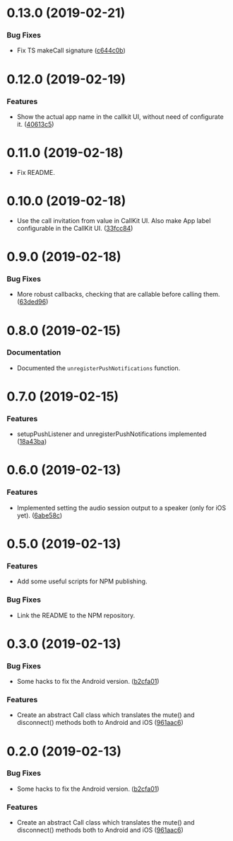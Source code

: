 <a name="0.13.0"></a>
# 0.13.0 (2019-02-21)


### Bug Fixes

* Fix TS makeCall signature ([c644c0b](https://github.com/msaelices/nativescript-twilio/commit/c644c0b))



<a name="0.12.0"></a>
# 0.12.0 (2019-02-19)


### Features

* Show the actual app name in the callkit UI, without need of configurate it. ([40613c5](https://github.com/msaelices/nativescript-twilio/commit/40613c5))



<a name="0.11.0"></a>
# 0.11.0 (2019-02-18)


* Fix README.


<a name="0.10.0"></a>
# 0.10.0 (2019-02-18)


* Use the call invitation from value in CallKit UI. Also make App label configurable in the CallKit UI. ([33fcc84](https://github.com/msaelices/nativescript-twilio/commit/33fcc84))



<a name="0.9.0"></a>
# 0.9.0 (2019-02-18)


### Bug Fixes

* More robust callbacks, checking that are callable before calling them. ([63ded96](https://github.com/msaelices/nativescript-twilio/commit/63ded96))


<a name="0.8.0"></a>
# 0.8.0 (2019-02-15)

### Documentation

* Documented the `unregisterPushNotifications` function.


<a name="0.7.0"></a>
# 0.7.0 (2019-02-15)


### Features

* setupPushListener and unregisterPushNotifications implemented ([18a43ba](https://github.com/msaelices/nativescript-twilio/commit/18a43ba))


<a name="0.6.0"></a>
# 0.6.0 (2019-02-13)


### Features

* Implemented setting the audio session output to a speaker (only for iOS yet). ([6abe58c](https://github.com/msaelices/nativescript-twilio/commit/6abe58c))


<a name="0.5.0"></a>
# 0.5.0 (2019-02-13)


### Features

* Add some useful scripts for NPM publishing.


### Bug Fixes

* Link the README to the NPM repository.

<a name="0.3.0"></a>
# 0.3.0 (2019-02-13)


### Bug Fixes

* Some hacks to fix the Android version. ([b2cfa01](https://github.com/msaelices/nativescript-twilio/commit/b2cfa01))


### Features

* Create an abstract Call class which translates the mute() and disconnect() methods both to Android and iOS ([961aac6](https://github.com/msaelices/nativescript-twilio/commit/961aac6))



<a name="0.2.0"></a>
# 0.2.0 (2019-02-13)


### Bug Fixes

* Some hacks to fix the Android version. ([b2cfa01](https://github.com/msaelices/nativescript-twilio/commit/b2cfa01))


### Features

* Create an abstract Call class which translates the mute() and disconnect() methods both to Android and iOS ([961aac6](https://github.com/msaelices/nativescript-twilio/commit/961aac6))



